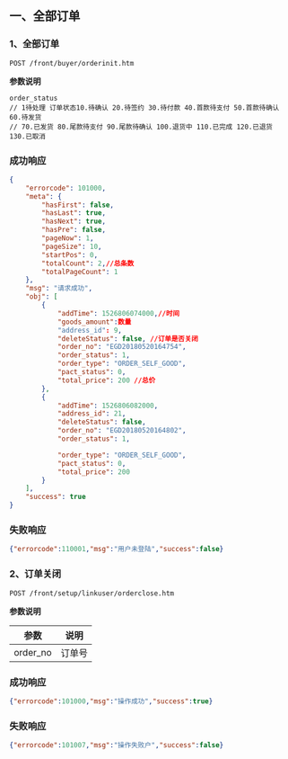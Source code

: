 ## 一、全部订单

### 1、全部订单
```POST /front/buyer/orderinit.htm```

**参数说明**
```
order_status 
// 1待处理 订单状态10.待确认 20.待签约 30.待付款 40.首款待支付 50.首款待确认 60.待发货
// 70.已发货 80.尾款待支付 90.尾款待确认 100.退货中 110.已完成 120.已退货 130.已取消
```
### 成功响应
```json
{
    "errorcode": 101000,
    "meta": {
        "hasFirst": false,
        "hasLast": true,
        "hasNext": true,
        "hasPre": false,
        "pageNow": 1,
        "pageSize": 10,
        "startPos": 0,
        "totalCount": 2,//总条数
        "totalPageCount": 1
    },
    "msg": "请求成功",
    "obj": [
        {
            "addTime": 1526806074000,//时间
			"goods_amount":数量
            "address_id": 9,
            "deleteStatus": false, //订单是否关闭
            "order_no": "EGD20180520164754",
            "order_status": 1,
            "order_type": "ORDER_SELF_GOOD",
            "pact_status": 0,
            "total_price": 200 //总价
        },
        {
            "addTime": 1526806082000,
            "address_id": 21,
            "deleteStatus": false,
            "order_no": "EGD20180520164802",
            "order_status": 1,

            "order_type": "ORDER_SELF_GOOD",
            "pact_status": 0,
            "total_price": 200
        }
    ],
    "success": true
}
```
### 失败响应
```json
{"errorcode":110001,"msg":"用户未登陆","success":false}
```


### 2、订单关闭
 ```POST /front/setup/linkuser/orderclose.htm```

**参数说明**

|参数|说明|
|-|-|
|order_no|订单号|

### 成功响应
```json
{"errorcode":101000,"msg":"操作成功","success":true}
```
### 失败响应
```json
{"errorcode":101007,"msg":"操作失败户","success":false}
```




